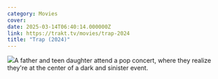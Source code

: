 ```yaml
---
category: Movies
cover: 
date: 2025-03-14T06:40:14.000000Z
link: https://trakt.tv/movies/trap-2024
title: "Trap (2024)"
---
```


![](https://walter-r2.trakt.tv/images/movies/000/830/863/fanarts/thumb/69eecdaab8.jpg)A father and teen daughter attend a pop concert, where they realize they're at the center of a dark and sinister event.